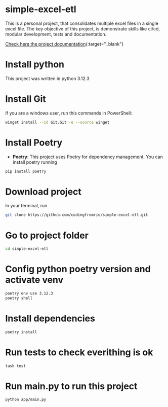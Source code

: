 # simple-excel-etl
This is a personal project, that consolidates multiple excel files in a single excel file.
The key objective of this project, is demonstrate skills like ci/cd, modular development, tests and documentation.

[Check here the project documentation](https://codingfromrio.github.io/simple-excel-etl/){:target="_blank"}

# Install python
This project was written in python 3.12.3

# Install Git
If you are a windows user, run this commands in PowerShell:
```bash
winget install --id Git.Git -e --source winget
```

# Install Poetry
* **Poetry**: This project uses Poetry for dependency management.
You can install poetry running  
```bash
pip install poetry
```

# Download project
In your terminal, run 
```bash 
git clone https://github.com/codingfromrio/simple-excel-etl.git
```

# Go to project folder
```bash
cd simple-excel-etl
```

# Config python poetry version and activate venv
```bash
poetry env use 3.12.3
poetry shell
```

# Install dependencies
```bash
poetry install
```

# Run tests to check everithing is ok
```bash
task test
```

# Run main.py to run this project
```bash
python app/main.py
```